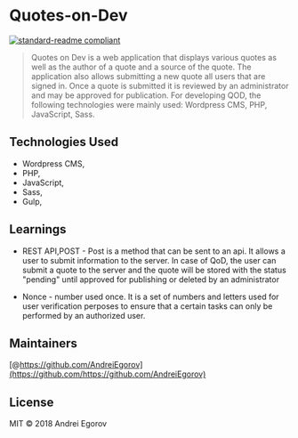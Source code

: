 # Quotes-on-Dev

[![standard-readme compliant](https://img.shields.io/badge/standard--readme-OK-green.svg?style=flat-square)](https://github.com/RichardLitt/standard-readme)

> Quotes on Dev is a web application that displays various quotes as well as the author of a quote and a source of the quote. The application also allows submitting a new quote all users that are signed in. Once a quote is submitted it is reviewed by an administrator and may be approved for publication. For developing QOD, the following technologies were mainly  used: Wordpress CMS, PHP, JavaScript, Sass.


## Technologies Used
* Wordpress CMS,
* PHP,
* JavaScript,
* Sass,
* Gulp,

## Learnings

* REST API,POST - Post is a method that can be sent to an api. It allows a user to submit information to the server. In case of QoD, the user can submit a quote to the server and the quote will be stored with the status "pending" until approved for publishing or deleted by an administrator

* Nonce - number used once. It is a set of numbers and letters used for user verification perposes to ensure that a certain tasks can only be performed by an authorized user.



## Maintainers

[@https://github.com/AndreiEgorov](https://github.com/https://github.com/AndreiEgorov)



## License

MIT © 2018 Andrei Egorov
